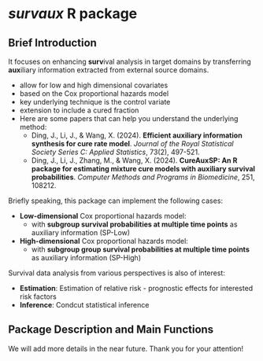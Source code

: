 # *survaux* R package

## Brief Introduction
It focuses on enhancing **surv**ival analysis in target domains by transferring **aux**iliary information extracted from external source domains. 
- allow for low and high dimensional covariates
- based on the Cox proportional hazards model
- key underlying technique is the control variate
- extension to include a cured fraction
- Here are some papers that can help you understand the underlying method:
  - Ding, J., Li, J., & Wang, X. (2024). **Efficient auxiliary information synthesis for cure rate model**. *Journal of the Royal Statistical Society Series C: Applied Statistics*, 73(2), 497-521.
  - Ding, J., Li, J., Zhang, M., & Wang, X. (2024). **CureAuxSP: An R package for estimating mixture cure models with auxiliary survival probabilities**. *Computer Methods and Programs in Biomedicine*, 251, 108212. 

Briefly speaking, this package can implement the following cases:
- **Low-dimensional** Cox proportional hazards model:
  - with **subgroup survival probabilities at multiple time points** as auxiliary information (SP-Low)
- **High-dimensional** Cox proportional hazards model:
  - with **subgroup group survival probabilities at multiple time points** as auxiliary information (SP-High)

Survival data analysis from various perspectives is also of interest: 
- **Estimation**: Estimation of relative risk - prognostic effects for interested risk factors
- **Inference**: Condcut statistical inference

## Package Description and Main Functions



We will add more details in the near future. Thank you for your attention!
